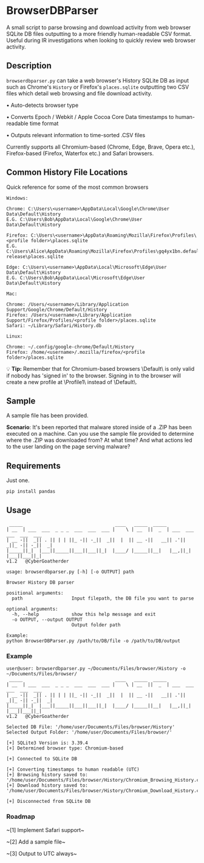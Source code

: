 # BrowserDBParser

A small script to parse browsing and download activity from web browser SQLite DB files outputting to
a more friendly human-readable CSV format. Useful during IR investigations when looking to quickly review web browser activity. 

## Description

`browserdbparser.py` can take a web browser's History SQLite DB as input such as Chrome's `History` or Firefox's `places.sqlite` outputting two CSV files which detail web browsing and file download activity.

• Auto-detects browser type

• Converts Epoch / Webkit / Apple Cocoa Core Data timestamps to human-readable time format

• Outputs relevant information to time-sorted .CSV files

Currently supports all Chromium-based (Chrome, Edge, Brave, Opera etc.), Firefox-based (Firefox, Waterfox etc.) and Safari browsers. 

## Common History File Locations

Quick reference for some of the most common browsers

```
Windows:

Chrome: C:\Users\<username>\AppData\Local\Google\Chrome\User Data\Default\History
E.G. C:\Users\Bob\AppData\Local\Google\Chrome\User Data\Default\History

Firefox: C:\Users\<username>\AppData\Roaming\Mozilla\Firefox\Profiles\<profile folder>\places.sqlite
E.G. C:\Users\Alice\AppData\Roaming\Mozilla\Firefox\Profiles\gq4yx1bn.default-release\places.sqlite

Edge: C:\Users\<username>\AppData\Local\Microsoft\Edge\User Data\Default\History
E.G. C:\Users\Bob\AppData\Local\Microsoft\Edge\User Data\Default\History
```
```
Mac:

Chrome: /Users/<username>/Library/Application Support/Google/Chrome/Default/History
Firefox: /Users/<username>/Library/Application Support/Firefox/Profiles/<profile folder>/places.sqlite
Safari: ~/Library/Safari/History.db
```
```
Linux:

Chrome: ~/.config/google-chrome/Default/History
Firefox: /home/<username>/.mozilla/firefox/<profile folder>/places.sqlite
```
:bulb: **Tip:** Remember that for Chromium-based browsers \Default\ is only valid if nobody has 'signed in' to the browser. Signing in to the browser will create a new profile at \Profile1\ instead of \Default\\\.

## Sample
A sample file has been provided. 

**Scenario**: It's been reported that malware stored inside of a .ZIP has been executed on a machine. Can you use the sample file provided to determine where the .ZIP was downloaded from? At what time? And what actions led to the user landing on the page serving malware?

## Requirements

Just one.

```
pip install pandas
```

## Usage

```
 _____                                  ____   _____  _____
| __  | ___  ___  _ _ _  ___  ___  ___ |    \ | __  ||  _  | ___  ___  ___  ___  ___
| __ -||  _|| . || | | ||_ -|| -_||  _||  |  || __ -||   __|| .'||  _||_ -|| -_||  _|
|_____||_|  |___||_____||___||___||_|  |____/ |_____||__|   |__,||_|  |___||___||_|
v1.2   @CyberGoatherder

usage: browserdbparser.py [-h] [-o OUTPUT] path

Browser History DB parser

positional arguments:
  path                  Input filepath, the DB file you want to parse

optional arguments:
  -h, --help            show this help message and exit
  -o OUTPUT, --output OUTPUT
                        Output folder path

Example:
python BrowserDBParser.py /path/to/DB/file -o /path/to/DB/output
```

### Example

```
user@user: browserdbparser.py ~/Documents/Files/browser/History -o ~/Documents/Files/browser/ 
 _____                                  ____   _____  _____
| __  | ___  ___  _ _ _  ___  ___  ___ |    \ | __  ||  _  | ___  ___  ___  ___  ___
| __ -||  _|| . || | | ||_ -|| -_||  _||  |  || __ -||   __|| .'||  _||_ -|| -_||  _|
|_____||_|  |___||_____||___||___||_|  |____/ |_____||__|   |__,||_|  |___||___||_|
v1.2   @CyberGoatherder

Selected DB File: '/home/user/Documents/Files/browser/History'
Selected Output Folder: '/home/user/Documents/Files/browser/'

[+] SQLite3 Version is: 3.39.4
[+] Determined browser type: Chromium-based

[+] Connected to SQLite DB

[+] Converting timestamps to human readable (UTC)
[+] Browsing history saved to: '/home/user/Documents/Files/browser/History/Chromium_Browsing_History.csv'
[+] Download history saved to: '/home/user/Documents/Files/browser/History/Chromium_Download_History.csv'

[+] Disconnected from SQLite DB
```


### Roadmap

~[1] Implement Safari support~

~[2] Add a sample file~

~[3] Output to UTC always~
